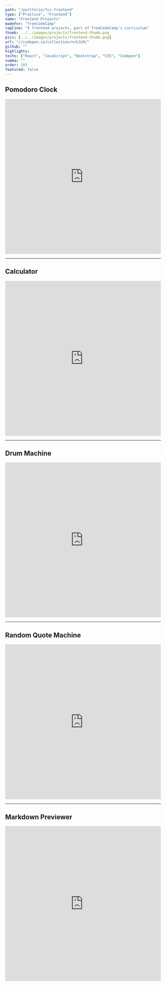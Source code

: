 ```yaml
---
path: "/portfolio/fcc-frontend"
type: ["Practice", "Frontend"]
name: "Frontend Projects"
madeFor: "freeCodeCamp"
tagline: "5 frontend projects, part of freeCodeCamp's curriculum"
thumb: ../../images/projects/frontend-thumb.png
pics: [../../images/projects/frontend-thumb.png]
url: "//codepen.io/collection/nrGJLM/"
github: ""
highlights: 
techs: ["React", "JavaScript", "Bootstrap", "CSS", "Codepen"]
summa: ""
order: 103
featured: false
---
```


## Pomodoro Clock

<iframe height="500" style="width: 100%;" scrolling="no" title="FCC: Frontend Projects- Pomodoro Clock" src="https://codepen.io/laylapku/embed/ExxNprZ?height=265&theme-id=0&default-tab=js,result" frameborder="no" allowtransparency="true" allowfullscreen="true">
  See the Pen <a href='https://codepen.io/laylapku/pen/ExxNprZ'>FCC: Frontend Projects- Pomodoro Clock</a> by Layla
  (<a href='https://codepen.io/laylapku'>@laylapku</a>) on <a href='https://codepen.io'>CodePen</a>.
</iframe>

---

## Calculator

<iframe height="500" style="width: 100%;" scrolling="no" title="FCC: Frontend Projects - Calculator" src="https://codepen.io/laylapku/embed/KKKNeEx?height=265&theme-id=0&default-tab=js,result" frameborder="no" allowtransparency="true" allowfullscreen="true">
  See the Pen <a href='https://codepen.io/laylapku/pen/KKKNeEx'>FCC: Frontend Projects - Calculator</a> by Layla
  (<a href='https://codepen.io/laylapku'>@laylapku</a>) on <a href='https://codepen.io'>CodePen</a>.
</iframe>

---

## Drum Machine

<iframe height="500" style="width: 100%;" scrolling="no" title="FCC: Frontend Projects - Drum Machine" src="https://codepen.io/laylapku/embed/XWWNBNJ?height=265&theme-id=0&default-tab=js,result" frameborder="no" allowtransparency="true" allowfullscreen="true">
  See the Pen <a href='https://codepen.io/laylapku/pen/XWWNBNJ'>FCC: Frontend Projects - Drum Machine</a> by Layla
  (<a href='https://codepen.io/laylapku'>@laylapku</a>) on <a href='https://codepen.io'>CodePen</a>.
</iframe>

---

## Random Quote Machine

<iframe height="500" style="width: 100%;" scrolling="no" title="FCC: Frontend Projects- Random Quote Machine" src="https://codepen.io/laylapku/embed/GRRNBMx?height=265&theme-id=0&default-tab=js,result" frameborder="no" allowtransparency="true" allowfullscreen="true">
  See the Pen <a href='https://codepen.io/laylapku/pen/GRRNBMx'>FCC: Frontend Projects- Random Quote Machine</a> by Layla
  (<a href='https://codepen.io/laylapku'>@laylapku</a>) on <a href='https://codepen.io'>CodePen</a>.
</iframe>

---

## Markdown Previewer

<iframe height="500" style="width: 100%;" scrolling="no" title="FCC: Frontend Projects - Markdown Previewer" src="https://codepen.io/laylapku/embed/NWWbBYo?height=265&theme-id=0&default-tab=js,result" frameborder="no" allowtransparency="true" allowfullscreen="true">
  See the Pen <a href='https://codepen.io/laylapku/pen/NWWbBYo'>FCC: Frontend Projects - Markdown Previewer</a> by Layla
  (<a href='https://codepen.io/laylapku'>@laylapku</a>) on <a href='https://codepen.io'>CodePen</a>.
</iframe>
